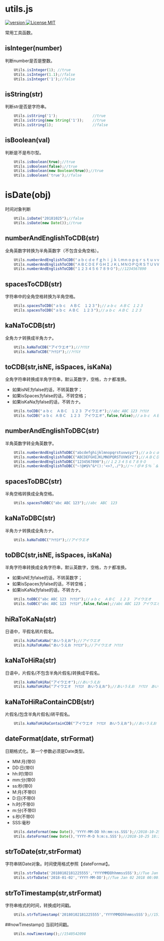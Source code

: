 # utils.js
<p align="left">
  <a href="#">
    <img src="https://img.shields.io/badge/dev-v1.0.0-green.svg" alt="version">
  </a>
  <a href="https://opensource.org/licenses/MIT">
    <img src="https://img.shields.io/badge/license-MIT-blue.svg" alt="License MIT">
  </a>
</p>

常用工具函数。

## isInteger(number)
判断number是否是整数。
```javascript 1.5
    Utils.isInteger(1); //true
    Utils.isInteger(1.1);//false
    Utils.isInteger('1');//false
```
## isString(str)
判断str是否是字符串。
```javascript 1.5
    Utils.isString('1');                //true
    Utils.isString(new String('1'));    //true
    Utils.isString(1);                  //false
```
## isBoolean(val)
判断是不是布尔型。
```javascript 1.5
    Utils.isBoolean(true);//true
    Utils.isBoolean(false);//true
    Utils.isBoolean(new Boolean(true));//true
    Utils.isBoolean('true');//false
```
# isDate(obj)
时间对象判断
```javascript 1.5
    Utils.isDate("20181025");//false
    Utils.isDate(new Date());//true
```
## numberAndEnglishToCDB(str)
全角英数字转换为半角英数字（不包含全角空格）。
```javascript 1.5
    Utils.numberAndEnglishToCDB("ａｂｃｄｅｆｇｈｉｊｋｌｍｎｏｐｑｒｓｔｕｖｗｓｙｚ");//abcdefghijklmnopqrstuvwsyz
    Utils.numberAndEnglishToCDB("ＡＢＣＤＥＦＧＨＩＪＫＬＭＮＯＰＱＲＳＴＵＶＷＳＹＺ");//ABCDEFGHIJKLMNOPQRSTUVWSYZ
    Utils.numberAndEnglishToCDB("１２３４５６７８９０");//1234567890
```
## spacesToCDB(str)
字符串中的全角空格转换为半角空格。
```javascript 1.5
    Utils.spacesToCDB("ａｂｃ　ＡＢＣ　１２３");//ａｂｃ ＡＢＣ １２３
    Utils.spacesToCDB("ａｂｃ ＡＢＣ　１２３");//ａｂｃ ＡＢＣ １２３
```

## kaNaToCDB(str)
全角カナ转换成半角カナ。
```javascript 1.5
    Utils.kaNaToCDB("アイウエオ");//ｱｲｳｴｵ
    Utils.kaNaToCDB("ｱｲｳｴｵ");//ｱｲｳｴｵ
```

## toCDB(str,isNE, isSpaces, isKaNa)
全角字符串转换成半角字符串，默认英数字，空格，カナ都准换。
* 如果isNE为false的话，不转英数字；
* 如果isSpaces为false的话，不转空格；
* 如果isKaNa为false的话，不转カナ。
```javascript 1.5
    Utils.toCDB("ａｂｃ　ＡＢＣ　１２３ アイウエオ");//abc ABC 123 ｱｲｳｴｵ
    Utils.toCDB("ａｂｃ ＡＢＣ　１２３　アイウエオ",false,false);//ａｂｃ ＡＢＣ　１２３　ｱｲｳｴｵ
```
## numberAndEnglishToDBC(str)
半角英数字转全角英数字。
```javascript 1.5
    Utils.numberAndEnglishToDBC("abcdefghijklmnopqrstuvwsyz");//ａｂｃｄｅｆｇｈｉｊｋｌｍｎｏｐｑｒｓｔｕｖｗｓｙｚ
    Utils.numberAndEnglishToDBC("ABCDEFGHIJKLMNOPQRSTUVWSYZ");//ＡＢＣＤＥＦＧＨＩＪＫＬＭＮＯＰＱＲＳＴＵＶＷＳＹＺ
    Utils.numberAndEnglishToDBC("1234567890");//１２３４５６７８９０
    Utils.numberAndEnglishToDBC("~!@#$%^&*():'<>?,./");//～！＠＃＄％＾＆＊（）：＇＜＞？，．／
```
## spacesToDBC(str)
半角空格转换成全角空格。
```javascript 1.5
    Utils.spacesToDBC("abc ABC 123");//abc　ABC　123
```
## kaNaToDBC(str)
半角カナ转换成全角カナ。
```javascript 1.5
    Utils.kaNaToDBC("ｱｲｳｴｵ");//アイウエオ
```
## toDBC(str,isNE, isSpaces, isKaNa)
半角字符串转换成全角字符串，默认英数字，空格，カナ都准换。
* 如果isNE为false的话，不转英数字；
* 如果isSpaces为false的话，不转空格；
* 如果isKaNa为false的话，不转カナ。
```javascript 1.5
    Utils.toDBC("abc ABC 123　ｱｲｳｴｵ");//ａｂｃ　ＡＢＣ　１２３　アイウエオ
    Utils.toDBC("abc ABC 123　ｱｲｳｴｵ",false,false);//abc ABC 123 アイウエオ
```
## hiRaToKaNa(str)
日语中，平假名转片假名。
```javascript 1.5
    Utils.hiRaToKaNa("あいうえお");//アイウエオ
    Utils.hiRaToKaNa("あいうえお ｱｲｳｴｵ");//アイウエオ ｱｲｳｴｵ
```
## kaNaToHiRa(str)
日语中，片假名(不包含半角片假名)转换成平假名。
```javascript 1.5
    Utils.kaNaToHiRa("アイウエオ");//あいうえお
    Utils.kaNaToHiRa("アイウエオ　ｱｲｳｴｵ　あいうえお");//あいうえお　ｱｲｳｴｵ　あいうえお
```
## kaNaToHiRaContainCDB(str)
片假名(包含半角片假名)转平假名。
```javascript 1.5
    Utils.kaNaToHiRaContainCDB("アイウエオ　ｱｲｳｴｵ　あいうえお");//あいうえお　あいうえお　あいうえお
```
## dateFormat(date, strFormat)
日期格式化。第一个参数必须是Date类型。
* MM:月(带0)
* DD:日(带0)
* hh:时(带0)
* mm:分(带0)
* ss:秒(带0)
* M:月(不带0)
* D:日(不带0)
* h:时(不带0)
* m:分(不带0)
* s:秒(不带0)
* SSS:毫秒
```javascript 1.5
    Utils.dateFormat(new Date(),'YYYY-MM-DD hh:mm:ss.SSS');//2018-10-25 18:30:25.837
    Utils.dateFormat(new Date(),'YYYY-M-D h:m:s.SSS');//2018-10-25 18:30:25.837
```
## strToDate(str,strFormat)
字符串转Date对象。时间使用格式参照【dateFormat】。
```javascript 1.5
    Utils.strToDate('20180102181225555','YYYYMMDDhhmmssSSS');//Tue Jan 02 2018 18:12:25 GMT+0900 (東京 (標準時))
    Utils.strToDate('2018-01-02','YYYY-MM-DD');//Tue Jan 02 2018 00:00:00 GMT+0900 (東京 (標準時))
```
## strToTimestamp(str,strFormat)
字符串格式的时间，转换成时间戳。
```javascript 1.5
    Utils.strToTimestamp('20180102181225555','YYYYMMDDhhmmssSSS');//1514884346
```
##nowTimestamp()
当前时间戳。
```javascript 1.5
    Utils.nowTimestamp();//1540542098
```

